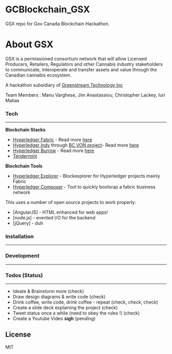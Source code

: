 # GCBlockchain_GSX
GSX repo for Gov Canada Blockchain Hackathon.

# About GSX

GSX  is a permissioned consortium network that will allow Licensed Producers, Retailers, Regulators and other Cannabis industry stakeholders to communicate, interoperate and transfer assets and value through the Canadian cannabis ecosystem.

A hackathon subsidiary of [Greenstream Technology Inc](www.greenstream.tech)

Team Members : Manu Varghese, Jim Anastassiou, Christopher Lackey, Iuri Matias

### Tech
-----

**Blockchain Stacks**

* [Hyperledger Fabric](https://github.com/hyperledger/fabric) - Read more [here](https://www.hyperledger.org/projects/fabric)
* [Hyperledger Indy](https://github.com/hyperledger/indy-node) through [BC VON project](http://von.pathfinder.gov.bc.ca)- Read more [here](https://www.hyperledger.org/projects/hyperledger-indy) 
* [Hyperledger Burrow](https://github.com/hyperledger/burrow) - Read more [here](https://www.hyperledger.org/projects/hyperledger-burrow)
* [Tendermint](https://tendermint.com)

**Blockchain Tools**
* [Hyperledger Explorer](https://www.hyperledger.org/projects/explorer) - Blockexplorer for Hyperledger projects mainly Fabric
* [Hyperledger Composer](https://www.hyperledger.org/projects/composer) - Tool to quickly bootsrap a fabric business network

This  uses a number of open source projects to work properly:

* [AngularJS] - HTML enhanced for web apps!
* [node.js] - evented I/O for the backend
* [jQuery] - duh

### Installation
---

### Development

---


### Todos (Status) 
---

 - Ideate & Brainstorm more (check)
 - Draw design diagrams & write code (check)
 - Drink coffee, write code, drink coffee - repeat (check, check, check) 
 - Create a slide deck explaining the project (check) 
 - Tweet status once a while (need to obey the rules !) (check) 
 - Create a Youtube Video **sigh** (pending) 

License
---

MIT
